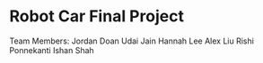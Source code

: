 # Robot Car Final Project
Team Members: 
Jordan Doan
Udai Jain
Hannah Lee
Alex Liu
Rishi Ponnekanti
Ishan Shah